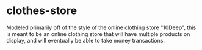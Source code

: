# clothes-store

Modeled primarily off of the style of the online clothing store "10Deep", this is meant to be an online clothing store that will have multiple products on display, and will eventually be able to take money transactions.